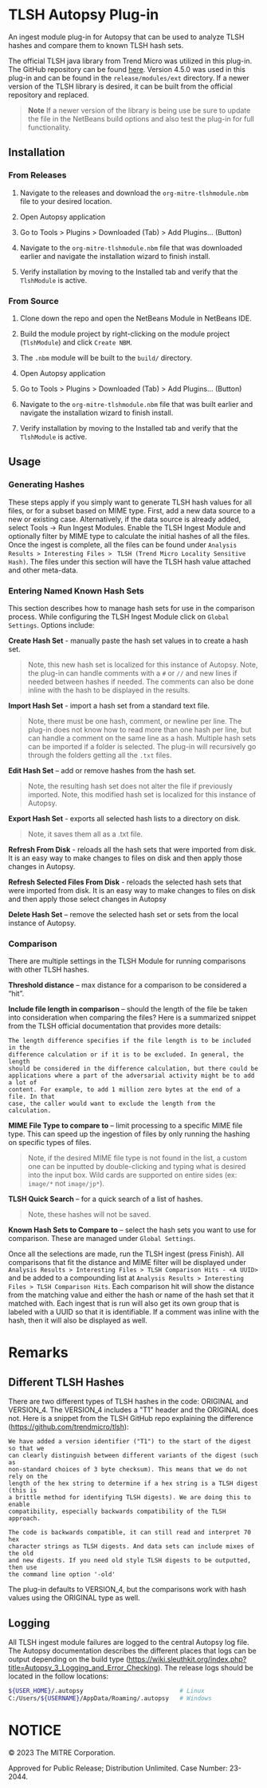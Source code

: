 # TLSH Autopsy Plug-in 

An ingest module plug-in for Autopsy that can be used to analyze TLSH hashes
and compare them to known TLSH hash sets.

The official TLSH java library from Trend Micro was utilized in this plug-in.
The GitHub repository can be found [here](https://github.com/trendmicro/tlsh).
Version 4.5.0 was used in this plug-in and can be found in the
`release/modules/ext` directory. If a newer version of the TLSH library is 
desired, it can be  built from the official repository and replaced.

> **Note**
> If a newer version of the library is being use be sure to update the file in
> the NetBeans build options and also test the plug-in for full functionality.

## Installation 

### From Releases 

1. Navigate to the releases and download the `org-mitre-tlshmodule.nbm` file to
your desired location.  

2. Open Autopsy application 

3. Go to Tools > Plugins > Downloaded (Tab) > Add Plugins... (Button) 

4. Navigate to the `org-mitre-tlshmodule.nbm` file that was downloaded earlier
and navigate the installation wizard to finish install. 

5. Verify installation by moving to the Installed tab and verify that the
`TlshModule` is active. 

### From Source 

1. Clone down the repo and open the NetBeans Module in NetBeans IDE. 

2. Build the module project by right-clicking on the module project
(`TlshModule`) and click `Create NBM`. 

4. The `.nbm` module will be built to the `build/` directory. 

5. Open Autopsy application 

6. Go to Tools > Plugins > Downloaded (Tab) > Add Plugins... (Button) 

7. Navigate to the `org-mitre-tlshmodule.nbm` file that was built earlier and
navigate the installation wizard to finish install. 

8. Verify installation by moving to the Installed tab and verify that the
`TlshModule` is active. 

## Usage 

### Generating Hashes 

These steps apply if you simply want to generate TLSH hash values for all
files, or for a subset based on MIME type.  First, add a new data source to a
new or existing case.  Alternatively, if the data source is already added,
select Tools -> Run Ingest Modules. Enable the TLSH Ingest Module and
optionally filter by MIME type to calculate the initial hashes of all the
files. Once the ingest is complete, all the files can be found under
`Analysis Results > Interesting Files > `
`TLSH (Trend Micro Locality Sensitive Hash)`. The files under this section
will have the TLSH hash value attached and other meta-data.  

### Entering Named Known Hash Sets 

This section describes how to manage hash sets for use in the comparison
process. While configuring the TLSH Ingest Module click on `Global Settings`.
Options include: 

**Create Hash Set** - manually paste the hash set values in to create a hash
set.  

> Note, this new hash set is localized for this instance of Autopsy. 
> Note, the plug-in can handle comments with a `#` or `//` and new lines if
needed between hashes if needed. The comments can also be done inline with the
hash to be displayed in the results.

**Import Hash Set** - import a hash set from a standard text file. 

> Note, there must be one hash, comment, or newline per line. The plug-in does
not know how to read more than one hash per line, but can handle a comment on
the same line as a hash. Multiple hash sets can be imported if a folder is
selected. The plug-in will recursively go through the folders getting all the
`.txt` files.

**Edit Hash Set** – add or remove hashes from the hash set.  

> Note, the resulting hash set does not alter the file if previously imported.
> Note, this modified hash set is localized for this instance of Autopsy.

**Export Hash Set** - exports all selected hash lists to a directory on disk.

> Note, it saves them all as a .txt file.

**Refresh From Disk** - reloads all the hash sets that were imported from disk.
It is an easy way to make changes to files on disk and then apply those changes
in Autopsy.

**Refresh Selected Files From Disk** - reloads the selected hash sets that were
imported from disk. It is an easy way to make changes to files on disk and then
apply those select changes in Autopsy

**Delete Hash Set** – remove the selected hash set or sets from the local
instance of Autopsy. 

### Comparison 

There are multiple settings in the TLSH Module for running comparisons with
other TLSH hashes.  

**Threshold distance** – max distance for a comparison to be considered a
“hit”. 

**Include file length in comparison** – should the length of the file be taken
into consideration when comparing the files? Here is a summarized snippet from
the TLSH official documentation that provides more details: 

``` 
The length difference specifies if the file length is to be included in the
difference calculation or if it is to be excluded. In general, the length
should be considered in the difference calculation, but there could be
applications where a part of the adversarial activity might be to add a lot of
content. For example, to add 1 million zero bytes at the end of a file. In that
case, the caller would want to exclude the length from the calculation. 
``` 

**MIME File Type to compare to** – limit processing to a specific MIME file
type. This can speed up the ingestion of files by only running the hashing on
specific types of files. 

> Note, if the desired MIME file type is not found in the list, a custom one
can be inputted by double-clicking and typing what is desired into the input
box. Wild cards are supported on entire sides (ex: `image/*` not `image/jp*`).

**TLSH Quick Search** – for a quick search of a list of hashes. 

> Note, these hashes will not be saved.

**Known Hash Sets to Compare to** – select the hash sets you want to use for
comparison. These are managed under `Global Settings`. 

Once all the selections are made, run the TLSH ingest (press Finish). All
comparisons that fit the distance and MIME filter will be displayed under
`Analysis Results > Interesting Files > TLSH Comparison Hits - <A UUID>` and be
added to a compounding list at
`Analysis Results > Interesting Files > TLSH Comparison Hits`. Each comparison
hit will show the distance from the matching value and either the hash or name
of the hash set that it matched with. Each ingest that is run will also get its
own group that is labeled with a UUID so that it is identifiable. If a comment
was inline with the hash, then it will also be displayed as well.

# Remarks 

## Different TLSH Hashes  

There are two different types of TLSH hashes in the code: ORIGINAL and
VERSION_4. The VERSION_4 includes a "T1" header and the ORIGINAL does not. Here
is a snippet from the TLSH GitHub repo explaining the difference
(https://github.com/trendmicro/tlsh): 

``` 
We have added a version identifier ("T1") to the start of the digest so that we
can clearly distinguish between different variants of the digest (such as
non-standard choices of 3 byte checksum). This means that we do not rely on the
length of the hex string to determine if a hex string is a TLSH digest (this is
a brittle method for identifying TLSH digests). We are doing this to enable
compatibility, especially backwards compatibility of the TLSH approach. 

The code is backwards compatible, it can still read and interpret 70 hex
character strings as TLSH digests. And data sets can include mixes of the old
and new digests. If you need old style TLSH digests to be outputted, then use
the command line option '-old' 
``` 

The plug-in defaults to VERSION_4, but the comparisons work with hash values
using the ORIGINAL type as well. 

## Logging

All TLSH ingest module failures are logged to the central Autopsy log file. The
Autopsy documentation describes the different places that logs can be output
depending on the build type
(https://wiki.sleuthkit.org/index.php?title=Autopsy_3_Logging_and_Error_Checking).
The release logs should be located in the follow locations:

``` bash
${USER_HOME}/.autopsy                           # Linux
C:/Users/${USERNAME}/AppData/Roaming/.autopsy   # Windows
```

# NOTICE

© 2023 The MITRE Corporation.

Approved for Public Release; Distribution Unlimited. Case Number: 23-2044.